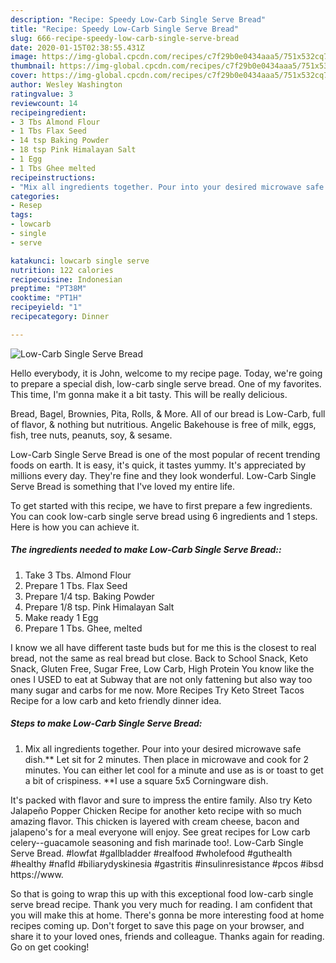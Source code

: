 ```yaml
---
description: "Recipe: Speedy Low-Carb Single Serve Bread"
title: "Recipe: Speedy Low-Carb Single Serve Bread"
slug: 666-recipe-speedy-low-carb-single-serve-bread
date: 2020-01-15T02:38:55.431Z
image: https://img-global.cpcdn.com/recipes/c7f29b0e0434aaa5/751x532cq70/low-carb-single-serve-bread-recipe-main-photo.jpg
thumbnail: https://img-global.cpcdn.com/recipes/c7f29b0e0434aaa5/751x532cq70/low-carb-single-serve-bread-recipe-main-photo.jpg
cover: https://img-global.cpcdn.com/recipes/c7f29b0e0434aaa5/751x532cq70/low-carb-single-serve-bread-recipe-main-photo.jpg
author: Wesley Washington
ratingvalue: 3
reviewcount: 14
recipeingredient:
- 3 Tbs Almond Flour
- 1 Tbs Flax Seed
- 14 tsp Baking Powder
- 18 tsp Pink Himalayan Salt
- 1 Egg
- 1 Tbs Ghee melted
recipeinstructions:
- "Mix all ingredients together. Pour into your desired microwave safe dish.** Let sit for 2 minutes. Then place in microwave and cook for 2 minutes. You can either let cool for a minute and use as is or toast to get a bit of crispiness. **I use a square 5x5 Corningware dish."
categories:
- Resep
tags:
- lowcarb
- single
- serve

katakunci: lowcarb single serve
nutrition: 122 calories
recipecuisine: Indonesian
preptime: "PT38M"
cooktime: "PT1H"
recipeyield: "1"
recipecategory: Dinner

---
```



![Low-Carb Single Serve Bread](https://img-global.cpcdn.com/recipes/c7f29b0e0434aaa5/751x532cq70/low-carb-single-serve-bread-recipe-main-photo.jpg)

Hello everybody, it is John, welcome to my recipe page. Today, we're going to prepare a special dish, low-carb single serve bread. One of my favorites. This time, I'm gonna make it a bit tasty. This will be really delicious.

Bread, Bagel, Brownies, Pita, Rolls, &amp; More. All of our bread is Low-Carb, full of flavor, &amp; nothing but nutritious. Angelic Bakehouse is free of milk, eggs, fish, tree nuts, peanuts, soy, &amp; sesame.

Low-Carb Single Serve Bread is one of the most popular of recent trending foods on earth. It is easy, it's quick, it tastes yummy. It's appreciated by millions every day. They're fine and they look wonderful. Low-Carb Single Serve Bread is something that I've loved my entire life.


To get started with this recipe, we have to first prepare a few ingredients. You can cook low-carb single serve bread using 6 ingredients and 1 steps. Here is how you can achieve it.

##### The ingredients needed to make Low-Carb Single Serve Bread::

1. Take 3 Tbs. Almond Flour
1. Prepare 1 Tbs. Flax Seed
1. Prepare 1/4 tsp. Baking Powder
1. Prepare 1/8 tsp. Pink Himalayan Salt
1. Make ready 1 Egg
1. Prepare 1 Tbs. Ghee, melted


I know we all have different taste buds but for me this is the closest to real bread, not the same as real bread but close. Back to School Snack, Keto Snack, Gluten Free, Sugar Free, Low Carb, High Protein You know like the ones I USED to eat at Subway that are not only fattening but also way too many sugar and carbs for me now. More Recipes Try Keto Street Tacos Recipe for a low carb and keto friendly dinner idea. 

##### Steps to make Low-Carb Single Serve Bread:

1. Mix all ingredients together. Pour into your desired microwave safe dish.** Let sit for 2 minutes. Then place in microwave and cook for 2 minutes. You can either let cool for a minute and use as is or toast to get a bit of crispiness.
**I use a square 5x5 Corningware dish.


It&#39;s packed with flavor and sure to impress the entire family. Also try Keto Jalapeño Popper Chicken Recipe for another keto recipe with so much amazing flavor. This chicken is layered with cream cheese, bacon and jalapeno&#39;s for a meal everyone will enjoy. See great recipes for Low carb celery--guacamole seasoning and fish marinade too!. Low-Carb Single Serve Bread. #lowfat #gallbladder #realfood #wholefood #guthealth #healthy #nafld #biliarydyskinesia #gastritis #insulinresistance #pcos #ibsd https://www. 

So that is going to wrap this up with this exceptional food low-carb single serve bread recipe. Thank you very much for reading. I am confident that you will make this at home. There's gonna be more interesting food at home recipes coming up. Don't forget to save this page on your browser, and share it to your loved ones, friends and colleague. Thanks again for reading. Go on get cooking!
